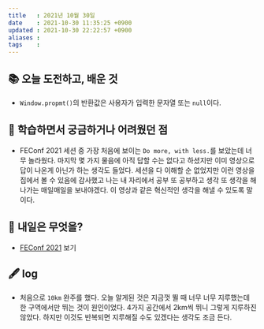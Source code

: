 ```yaml
---
title   : 2021년 10월 30일 
date    : 2021-10-30 11:35:25 +0900
updated : 2021-10-30 22:22:57 +0900
aliases : 
tags    : 
---
```

## 📚 오늘 도전하고, 배운 것
- `Window.propmt()`의 반환값은 사용자가 입력한 문자열 또는 `null`이다.  
	
## 🤔 학습하면서 궁금하거나 어려웠던 점 
- FEConf 2021 세션 중 가장 처음에 보이는 `Do more, with less.`를 보았는데 너무 놀라웠다. 마지막 몇 가지 물음에 아직 답할 수는 없다고 하셨지만 이미 영상으로 답이 나온게 아닌가 하는 생각도 들었다. 세션을 다 이해할 순 없었지만 이런 영상을 집에서 볼 수 있음에 감사했고 나는 내 자리에서 공부 또 공부하고 생각 또 생각을 해나가는 매일매일을 보내야겠다. 이 영상과 같은 혁신적인 생각을 해낼 수 있도록 말이다. 

## 🌅 내일은 무엇을?
- [FEConf 2021](https://www.youtube.com/channel/UCWEzfYIpFBIG5jh6laXC6hA/featured) 보기  
	
## 🖋 log
- 처음으로 `10km` 완주를 했다. 오늘 알게된 것은 지금껏 뛸 때 너무 너무 지루했는데 한 구역에서만 뛰는 것이 원인이었다. 4가지 공간에서 2km씩 뛰니 그렇게 지루하진 않았다. 하지만 이것도 반복되면 지루해질 수도 있겠다는 생각도 조금 든다. 
